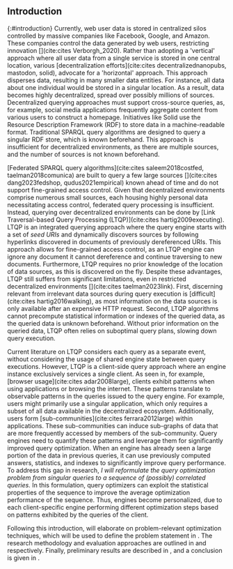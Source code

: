 ## Introduction
{:#introduction}
Currently, web user data is stored in centralized silos controlled by massive companies like Facebook, Google, and Amazon. 
These companies control the data generated by web users, restricting innovation [](cite:cites Verborgh_2020).
Rather than adopting a 'vertical' approach where all user data from a single service is stored in one central location, various [decentralization efforts](cite:cites decentralizednanopubs, mastodon, solid), advocate for a 'horizontal' approach. 
This approach disperses data, resulting in many smaller data entities. 
For instance, all data about one individual would be stored in a singular location.
As a result, data becomes highly decentralized, spread over possibly millions of sources. 
Decentralized querying approaches must support cross-source queries, as, for example, social media applications frequently aggregate content from various users to construct a homepage.
Initiatives like Solid use the Resource Description Framework (RDF) to store data in a machine-readable format. 
Traditional SPARQL query algorithms are designed to query a singular RDF store, which is known beforehand.
This approach is insufficient for decentralized environments, as there are multiple sources, and the number of sources is not known beforehand.

[Federated SPARQL query algorithms](cite:cites saleem2018costfed, taelman2018comunica) are built to query a few large sources [](cite:cites dang2023fedshop, qudus2021empirical) known ahead of time and do not support fine-grained access control. 
Given that decentralized environments comprise numerous small sources, each housing highly personal data necessitating access control, federated query processing is insufficient.
Instead, querying over decentralized environments can be done by [Link Traversal-based Query Processing (LTQP)](cite:cites hartig2009executing).
LTQP is an integrated querying approach where the query engine starts with a set of _seed URIs_ and dynamically discovers sources by following hyperlinks discovered in documents of previously dereferenced URIs. 
This approach allows for fine-grained access control, as an LTQP engine can ignore any document it cannot dereference and continue traversing to new documents. 
Furthermore, LTQP requires no prior knowledge of the location of data sources, as this is discovered on the fly.
Despite these advantages, LTQP still suffers from significant limitations, even in restricted decentralized environments [](cite:cites taelman2023link). 
First, discerning relevant from irrelevant data sources during query execution is [difficult](cite:cites hartig2016walking), as most information on the data sources is only available after an expensive HTTP request. 
Second, LTQP algorithms cannot precompute statistical information or indexes of the queried data, as the queried data is unknown beforehand.
Without prior information on the queried data, LTQP often relies on suboptimal query plans, slowing down query execution.


Current literature on LTQP considers each query as a separate event, without considering the usage of shared engine state between query executions. 
However, LTQP is a client-side query approach where an engine instance exclusively services a single client.
As seen in, for example, [browser usage](cite:cites adar2008large), clients exhibit patterns when using applications or browsing the internet. 
These patterns translate to observable patterns in the queries issued to the query engine.
For example, users might primarily use a singular application, which only requires a subset of all data available in the decentralized ecosystem. 
Additionally, users form [sub-communities](cite:cites ferrara2012large) within applications. 
These sub-communities can induce sub-graphs of data that are more frequently accessed by members of the sub-community. 
Query engines need to quantify these patterns and leverage them for significantly improved query optimization. 
When an engine has already seen a large portion of the data in previous queries, it can use previously computed answers, statistics, and indexes to significantly improve query performance. 
To address this gap in research, _I will reformulate the query optimization problem from singular queries to a sequence of (possibly) correlated queries._
In this formulation, query optimizers can exploit the statistical properties of the sequence to improve the average optimization performance of the sequence. 
Thus, engines become personalized, due to each client-specific engine performing different optimization steps based on patterns exhibited by the queries of the client.


Following this introduction,  [](#LiteratureReview) will elaborate on problem-relevant optimization techniques, which will be used to define the problem statement in [](#ProblemStatementandContributions). The research methodology and evaluation approaches are outlined in [](#method) and [](#EvaluationPlan) respectively. Finally, preliminary results are described in [](#PreliminaryResults), and a conclusion is given in [](#Conclusion).
